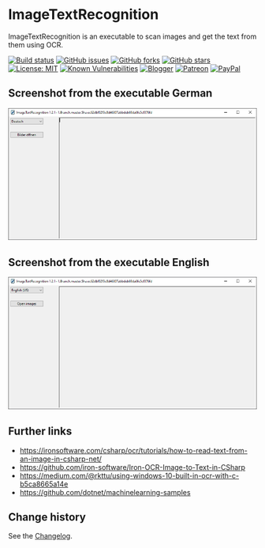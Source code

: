 ImageTextRecognition
====================================

ImageTextRecognition is an executable to scan images and get the text from them using OCR.

[![Build status](https://ci.appveyor.com/api/projects/status/t6o2g00b9f4ho8ko?svg=true)](https://ci.appveyor.com/project/SeppPenner/imagetextrecognition)
[![GitHub issues](https://img.shields.io/github/issues/SeppPenner/ImageTextRecognition.svg)](https://github.com/SeppPenner/ImageTextRecognition/issues)
[![GitHub forks](https://img.shields.io/github/forks/SeppPenner/ImageTextRecognition.svg)](https://github.com/SeppPenner/ImageTextRecognition/network)
[![GitHub stars](https://img.shields.io/github/stars/SeppPenner/ImageTextRecognition.svg)](https://github.com/SeppPenner/ImageTextRecognition/stargazers)
[![License: MIT](https://img.shields.io/badge/License-MIT-blue.svg)](https://raw.githubusercontent.com/SeppPenner/ImageTextRecognition/master/License.txt)
[![Known Vulnerabilities](https://snyk.io/test/github/SeppPenner/ImageTextRecognition/badge.svg)](https://snyk.io/test/github/SeppPenner/ImageTextRecognition)
[![Blogger](https://img.shields.io/badge/Follow_me_on-blogger-orange)](https://franzhuber23.blogspot.de/)
[![Patreon](https://img.shields.io/badge/Patreon-F96854?logo=patreon&logoColor=white)](https://patreon.com/SeppPennerOpenSourceDevelopment)
[![PayPal](https://img.shields.io/badge/PayPal-00457C?logo=paypal&logoColor=white)](https://paypal.me/th070795)

## Screenshot from the executable German
![Screenshot from the executable German](https://github.com/SeppPenner/ImageTextRecognition/blob/master/Screenshot_DE.PNG "Screenshot from the executable German")

## Screenshot from the executable English
![Screenshot from the executable English](https://github.com/SeppPenner/ImageTextRecognition/blob/master/Screenshot_EN.PNG "Screenshot from the executable English")

## Further links
* https://ironsoftware.com/csharp/ocr/tutorials/how-to-read-text-from-an-image-in-csharp-net/
* https://github.com/iron-software/Iron-OCR-Image-to-Text-in-CSharp
* https://medium.com/@rkttu/using-windows-10-built-in-ocr-with-c-b5ca8665a14e
* https://github.com/dotnet/machinelearning-samples

Change history
--------------

See the [Changelog](https://github.com/SeppPenner/ImageTextRecognition/blob/master/Changelog.md).
